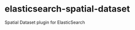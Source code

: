 elasticsearch-spatial-dataset
=============================

Spatial Dataset plugin for ElasticSearch